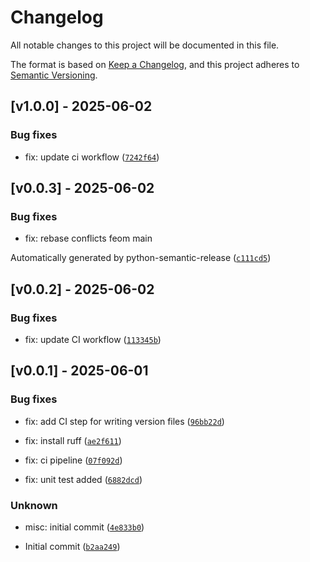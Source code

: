 # Changelog

All notable changes to this project will be documented in this file.

The format is based on [Keep a Changelog](https://keepachangelog.com/en/1.1.0/),
and this project adheres to [Semantic Versioning](https://semver.org/spec/v2.0.0.html).


## [v1.0.0] - 2025-06-02

### Bug fixes

* fix: update ci workflow ([`7242f64`](https://github.com/tom65536/syndantic/commit/7242f64999fa17a246afce42ec5b03c4571bc350))
## [v0.0.3] - 2025-06-02

### Bug fixes

* fix: rebase conflicts feom main

Automatically generated by python-semantic-release ([`c111cd5`](https://github.com/tom65536/syndantic/commit/c111cd5b39dda8dca5019d9adffef2ecfe1b6d45))
## [v0.0.2] - 2025-06-02

### Bug fixes

* fix: update CI workflow ([`113345b`](https://github.com/tom65536/syndantic/commit/113345b6e76260ec7f0e89d545b09aed4cbd3090))
## [v0.0.1] - 2025-06-01

### Bug fixes

* fix: add CI step for writing version files ([`96bb22d`](https://github.com/tom65536/syndantic/commit/96bb22d8e589ec18ab3cf7f7d0b54258be775053))

* fix: install ruff ([`ae2f611`](https://github.com/tom65536/syndantic/commit/ae2f61123005a8762708561a2fb77c3b8603d4d8))

* fix: ci pipeline ([`07f092d`](https://github.com/tom65536/syndantic/commit/07f092dd3147845422a726ac8e086d518ba3f8b6))

* fix: unit test added ([`6882dcd`](https://github.com/tom65536/syndantic/commit/6882dcd76d26b4236a68ee464663ebd64ea9e2bc))

### Unknown

* misc: initial commit ([`4e833b0`](https://github.com/tom65536/syndantic/commit/4e833b08e6b4cd326f2974c9693f56f661e78e68))

* Initial commit ([`b2aa249`](https://github.com/tom65536/syndantic/commit/b2aa249fa56ea5db4e0a203afb9f73feae3f45eb))
